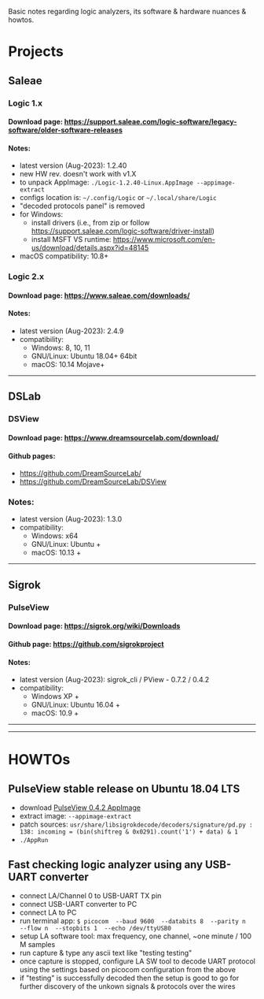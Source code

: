 Basic notes regarding logic analyzers, its software & hardware nuances & howtos.


# Projects




## Saleae


### Logic 1.x

#### Download page: https://support.saleae.com/logic-software/legacy-software/older-software-releases

#### Notes:
- latest version (Aug-2023): 1.2.40
- new HW rev. doesn't work with v1.X
- to unpack AppImage: `./Logic-1.2.40-Linux.AppImage --appimage-extract`
- configs location is: `~/.config/Logic` or `~/.local/share/Logic`
- "decoded protocols panel" is removed
- for Windows:
  - install drivers (i.e., from zip or follow https://support.saleae.com/logic-software/driver-install)
  - install MSFT VS runtime: https://www.microsoft.com/en-us/download/details.aspx?id=48145
- macOS compatibility: 10.8+


### Logic 2.x

#### Download page: https://www.saleae.com/downloads/

#### Notes:
- latest version (Aug-2023): 2.4.9
- compatibility:
  - Windows: 8, 10, 11
  - GNU/Linux: Ubuntu 18.04+ 64bit
  - macOS: 10.14 Mojave+


---


## DSLab

### DSView

#### Download page: https://www.dreamsourcelab.com/download/

#### Github pages:
- https://github.com/DreamSourceLab/
- https://github.com/DreamSourceLab/DSView

### Notes:
- latest version (Aug-2023): 1.3.0
- compatibility:
  - Windows: x64
  - GNU/Linux: Ubuntu +
  - macOS: 10.13 +


---


## Sigrok

### PulseView

#### Download page: https://sigrok.org/wiki/Downloads

#### Github page: https://github.com/sigrokproject

#### Notes:
- latest version (Aug-2023): sigrok_cli / PView - 0.7.2 / 0.4.2
- compatibility:
  - Windows XP +
  - GNU/Linux: Ubuntu 16.04 +
  - macOS: 10.9 +


---
---




# HOWTOs




## PulseView stable release on Ubuntu 18.04 LTS

- download [PulseView 0.4.2 AppImage](https://sigrok.org/download/binary/pulseview/PulseView-0.4.2-x86_64.AppImage)
- extract image: `--appimage-extract`
- patch sources: `usr/share/libsigrokdecode/decoders/signature/pd.py : 138: incoming = (bin(shiftreg & 0x0291).count('1') + data) & 1`
- `./AppRun`


## Fast checking logic analyzer using any USB-UART converter

- connect LA/Channel 0 to USB-UART TX pin
- connect USB-UART converter to PC
- connect LA to PC
- run terminal app: `$ picocom  --baud 9600  --databits 8  --parity n  --flow n  --stopbits 1  --echo /dev/ttyUSB0`
- setup LA software tool: max frequency, one channel, ~one minute / 100 M samples
- run capture & type any ascii text like "testing testing"
- once capture is stopped, configure LA SW tool to decode UART protocol using the settings based on picocom configuration from the above
- if "testing" is successfully decoded then the setup is good to go for further discovery of the unkown signals & protocols over the wires


